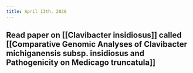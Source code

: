 ```yaml
---
title: April 13th, 2020
---
```


## Read paper on [[Clavibacter insidiosus]] called [[Comparative Genomic Analyses of Clavibacter michiganensis subsp. insidiosus and Pathogenicity on Medicago truncatula]] 
